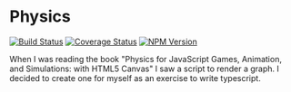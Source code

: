 # Physics

[![Build Status](https://travis-ci.org/joppe/physics.svg?branch=master)](https://travis-ci.org/joppe/physics) [![Coverage Status](https://coveralls.io/repos/github/joppe/physics/badge.svg?branch=master)](https://coveralls.io/github/joppe/physics?branch=master) [![NPM Version](https://img.shields.io/npm/v/@apestaartje/physics.svg?style=flat-square)](https://www.npmjs.com/package/@apestaartje/physics)

When I was reading the book "Physics for JavaScript Games, Animation, and Simulations: with HTML5 Canvas" I saw a script
to render a graph. I decided to create one for myself as an exercise to write typescript.

